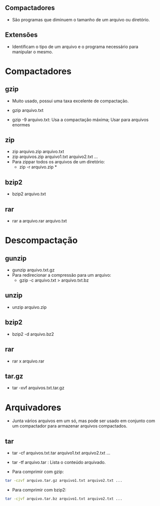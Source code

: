 ## Compactadores

- São programas que diminuem o tamanho de um arquivo ou diretório.

## Extensões

- Identificam o tipo de um arquivo e o programa necessário para manipular o mesmo.

# Compactadores

## gzip

- Muito usado, possui uma taxa excelente de compactação.

- gzip arquivo.txt
- gzip -9 arquivo.txt: Usa a compactação máxima; Usar para arquivos enormes

## zip

- zip arquivo.zip arquivo.txt
- zip arquivos.zip arquivo1.txt arquivo2.txt ...
- Para zippar todos os arquivos de um diretório:
  - zip -r arquivo.zip *

## bzip2

- bzip2 arquivo.txt

## rar

- rar a arquivo.rar arquivo.txt



# Descompactação

## gunzip

- gunzip arquivo.txt.gz
- Para redirecionar a compressão para um arquivo:
    - gzip -c arquivo.txt > arquivo.txt.bz

## unzip

- unzip arquivo.zip

## bzip2

- bzip2 -d arquivo.bz2

## rar

- rar x arquivo.rar

## tar.gz

- tar -xvf arquivos.txt.tar.gz



# Arquivadores

- Junta vários arquivos em um só, mas pode ser usado em conjunto com um compactador para
armazenar arquivos compactados.

## tar

- tar -cf arquivos.txt.tar arquivo1.txt arquivo2.txt ...
- tar -tf arquivo.tar : Lista o conteúdo arquivado.

- Para comprimir com gzip:
```bash
tar -czvf arquivo.tar.gz arquivo1.txt arquivo2.txt ...
```

- Para comprimir com bzip2:
```bash
tar -cjvf arquivo.tar.bz arquivo1.txt arquivo2.txt ...
```